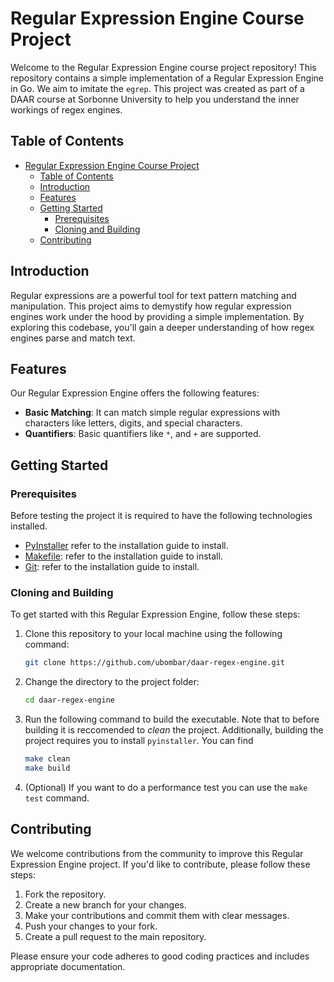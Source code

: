 # Regular Expression Engine Course Project

Welcome to the Regular Expression Engine course project repository! This repository contains a simple implementation of a Regular Expression Engine in Go. We aim to imitate the `egrep`. This project was created as part of a DAAR course at Sorbonne University to help you understand the inner workings of regex engines.

## Table of Contents
- [Regular Expression Engine Course Project](#regular-expression-engine-course-project)
  - [Table of Contents](#table-of-contents)
  - [Introduction](#introduction)
  - [Features](#features)
  - [Getting Started](#getting-started)
    - [Prerequisites](#prerequisites)
    - [Cloning and Building](#cloning-and-building)
  - [Contributing](#contributing)

## Introduction

Regular expressions are a powerful tool for text pattern matching and manipulation. This project aims to demystify how regular expression engines work under the hood by providing a simple implementation. By exploring this codebase, you'll gain a deeper understanding of how regex engines parse and match text.

## Features

Our Regular Expression Engine offers the following features:

- **Basic Matching**: It can match simple regular expressions with characters like letters, digits, and special characters.
- **Quantifiers**: Basic quantifiers like `*`, and `+` are supported.


## Getting Started

### Prerequisites
Before testing the project it is required to have the following technologies installed.
- [PyInstaller](https://pyinstaller.org/en/stable/) refer to the installation guide to install.
- [Makefile](https://tldp.org/HOWTO/Software-Building-HOWTO-3.html): refer to the installation guide to install.
- [Git](https://git-scm.com/downloads): refer to the installation guide to install.

### Cloning and Building

To get started with this Regular Expression Engine, follow these steps:

1. Clone this repository to your local machine using the following command:

   ```bash
   git clone https://github.com/ubombar/daar-regex-engine.git
   ```

2. Change the directory to the project folder:

   ```bash
   cd daar-regex-engine
   ```

3. Run the following command to build the executable. Note that to before building it is reccomended to *clean* the project. Additionally, building the project requires you to install `pyinstaller`. You can find 

   ```bash
   make clean
   make build
   ```

4. (Optional) If you want to do a performance test you can use the `make test` command.

## Contributing

We welcome contributions from the community to improve this Regular Expression Engine project. If you'd like to contribute, please follow these steps:

1. Fork the repository.
2. Create a new branch for your changes.
3. Make your contributions and commit them with clear messages.
4. Push your changes to your fork.
5. Create a pull request to the main repository.

Please ensure your code adheres to good coding practices and includes appropriate documentation.
